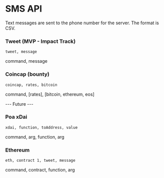 # SMS API

Text messages are sent to the phone number for the server. The format is CSV.

### Tweet (MVP - Impact Track)

`tweet, message`

command, message

### Coincap (bounty)

`coincap, rates, bitcoin`

command, [rates], [bitcoin, ethereum, eos]

--- Future ---

### Poa xDai

`xdai, function, toAddress, value`

command, arg, function, arg

### Ethereum

`eth, contract 1, tweet, message`

command, contract, function, arg
